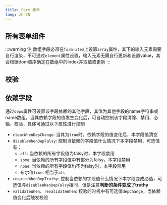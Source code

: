 ```yaml
---
title: Form 表单
lang: zh-CN
---
```


## 所有表单组件

<!-- @Code:allComponents -->

:::warning 注
数组字段必须在`form-item`上设置`array`属性，其下的输入元素需要自行渲染，不可通过`element`属性设置，输入元素无需自行更新和设置value，其会根据dom顺序确定在数组中的index并取值或更新
:::

## 校验

<!-- @Code:validate -->

## 依赖字段

通过`deps`属性可设置该字段依赖的其他字段，其值为其他字段的name字符串或name数组。当其依赖字段的值发生变化后，可自动控制该字段清除、禁用、必输、校验，具体可通过以下属性进行控制

- `clearWhenDepChange`: 当其为`true`时，依赖字段的值变化后，本字段值清空
- `disableWhenDepFalsy`: 控制当依赖的字段值什么情况下本字段禁用，可选值有：
  - `all`: 当依赖的所有字段值为falsy时，本字段禁用
  - `some`: 当依赖的所有字段值中有部分为falsy，本字段禁用
  - `none`: 当依赖的所有字段值均不为falsy时，本字段禁用
  - 布尔值`true`: 相当于`all`
- `requireWhenDepTruthy`: 控制当依赖的字段值什么情况下本字段变成必选，可选值与`disableWhenDepFalsy`相同，但是注意**判断的条件变成了truthy**
- `validateWhen`、`revalidateWhen`: 校验的时机中有可选值`depChange`，当依赖值变化后触发校验

<!-- @Code:deps -->